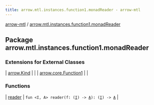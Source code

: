 ```yaml
---
title: arrow.mtl.instances.function1.monadReader - arrow-mtl
---
```


[arrow-mtl](../index.html) / [arrow.mtl.instances.function1.monadReader](./index.html)

## Package arrow.mtl.instances.function1.monadReader

### Extensions for External Classes

| [arrow.Kind](arrow.-kind/index.html) |  |
| [arrow.core.Function1](arrow.core.-function1/index.html) |  |

### Functions

| [reader](reader.html) | `fun <I, A> reader(f: (`[`I`](reader.html#I)`) -> `[`A`](reader.html#A)`): (`[`I`](reader.html#I)`) -> `[`A`](reader.html#A) |


